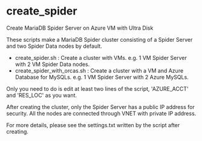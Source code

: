 # create_spider
Create MariaDB Spider Server on Azure VM with Ultra Disk

These scripts make a MariaDB Spider cluster consisting of a Spider Server and two Spider Data nodes by default.

- create_spider.sh : Create a cluster with VMs. e.g. 1 VM Spider Server with 2 VM Spider Data nodes.
- create_spider_with_orcas.sh : Create a cluster with a VM and Azure Database for MySQLs. e.g. 1 VM Spider Server with 2 Azure MySQLs.

Only you need to do is edit at least two lines of the script, 'AZURE_ACCT' and 'RES_LOC' as you want.

After creating the cluster, only the Spider Server has a public IP address for security. All the nodes are connected through VNET with private IP address.

For more details, please see the settings.txt written by the script after creating.
